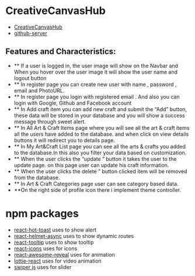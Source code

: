 # CreativeCanvasHub

- [CreativeCanvasHub](https://assignment10-a34c2.web.app/) 
- [github-server](https://github.com/RakibHossen678/CreativeCanvasHub-Server) 



## Features and Characteristics:
- ** If a user is logged in, the user image will show on the Navbar and When you hover over the user image it will show the user name and logout  button
- ** In register page you can create new user with name , password , email and PhotoURL.
- ** In register page you login with registered email . And also you can login with  Google, Github and Facebook account
- ** In Add craft item you can add new craft and  submit the “Add” button, these data will be stored in your database and you will show a success message through sweet alert. 
- ** In All Art & Craft Items page  where you will see all the art & craft items all the users have added to the database. and when click on view details buttons it will redirect you to details page.
- ** In My Art&Craft List page  you can see all the arts & crafts you added to the database.In this also you filter your data based on customization.
- ** When the user clicks the “update ” button it takes the user to the update page. on this page user can update his craft information. 
- ** When the user clicks the delete ” button clicked item will be removed from the database. 
- ** In  Art & Craft Categories page user can see category based data.
- **On the right side of   profile icon there i implement  theme controller.



# npm packages

- [react-hot-toast](https://react-hot-toast.com/) uses  to show alert 
- [react-helmet-async](https://www.npmjs.com/package/react-helmet-async) uses  to show dynamic routes
- [react-tooltip](https://www.npmjs.com/package/react-tooltip) uses  to show tooltip
- [react-icons](https://react-icons.github.io/react-icons/) uses  for icons
- [react-awesome-reveal](https://www.npmjs.com/package/react-awesome-reveal) uses  for animation
- [lottie-react](https://www.npmjs.com/package/lottie-react) uses  for video animation
- [swiper js](https://swiperjs.com/) uses  for slider 
